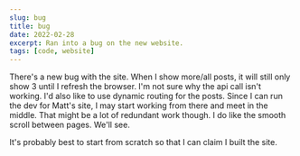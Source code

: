 ```yaml
---
slug: bug
title: bug
date: 2022-02-28
excerpt: Ran into a bug on the new website.
tags: [code, website]
---
```


There's a new bug with the site. When I show more/all posts, it will still only show 3 until I refresh the browser. I'm not sure why the api call isn't working. I'd also like to use dynamic routing for the posts. Since I can run the dev for Matt's site, I may start working from there and meet in the middle. That might be a lot of redundant work though. I do like the smooth scroll between pages. We'll see.

It's probably best to start from scratch so that I can claim I built the site.
